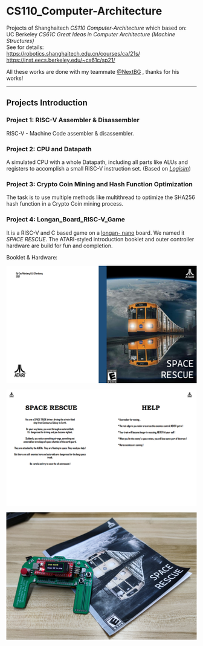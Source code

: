 # CS110_Computer-Architecture
Projects of Shanghaitech _CS110 Computer-Architecture_ which based on:  
UC Berkeley _CS61C Great Ideas in Computer Architecture (Machine Structures)_  
See for details:  
https://robotics.shanghaitech.edu.cn/courses/ca/21s/  
https://inst.eecs.berkeley.edu/~cs61c/sp21/  

All these works are done with my teammate [@NextBG][1] , thanks for his works!

*****
## Projects Introduction
### Project 1: RISC-V Assembler & Disassembler

RISC-V - Machine Code assembler & disassembler.

### Project 2: CPU and Datapath

A simulated CPU with a whole Datapath, including all parts like ALUs and registers to accomplish a small RISC-V instruction set. (Based on [_Logisim_][2])


### Project 3: Crypto Coin Mining and Hash Function Optimization
The task is to use multiple methods like multithread to optimize the SHA256 hash function in a Crypto Coin mining process.
### Project 4: Longan_Board_RISC-V_Game
It is a RISC-V and C based  game on a [longan- nano][3] board. We named it _SPACE RESCUE_. 
The ATARI-styled introduction booklet and outer controller hardware are build for fun and completion.

Booklet & Hardware:


![image-20220124232705701](README.assets/image-20220124232705701.png)

![image-20220124232728066](README.assets/image-20220124232728066.png)

![image-20220124235132311](README.assets/image-20220124235132311.png)

[1]: https://github.com/NextBG

[2]: http://www.cburch.com/logisim/download.html

[3]: http://longan.sipeed.com/en/
